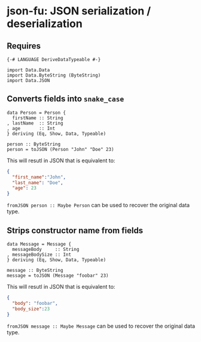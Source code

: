 # json-fu: JSON serialization / deserialization

## Requires

~~~ {.haskell}
{-# LANGUAGE DeriveDataTypeable #-}

import Data.Data
import Data.ByteString (ByteString)
import Data.JSON
~~~

## Converts fields into `snake_case`

~~~ {.haskell}
data Person = Person {
  firstName :: String
, lastName  :: String
, age       :: Int
} deriving (Eq, Show, Data, Typeable)

person :: ByteString
person = toJSON (Person "John" "Doe" 23)
~~~

This will resutl in JSON that is equivalent to:
```json
{
  "first_name":"John",
  "last_name": "Doe",
  "age": 23
}
```

`fromJSON person :: Maybe Person` can be used to recover the original data
type.

## Strips constructor name from fields

~~~ {.haskell}
data Message = Message {
  messageBody     :: String
, messageBodySize :: Int
} deriving (Eq, Show, Data, Typeable)

message :: ByteString
message = toJSON (Message "foobar" 23)
~~~

This will resutl in JSON that is equivalent to:
```json
{
  "body": "foobar",
  "body_size":23
}
```

`fromJSON message :: Maybe Message` can be used to recover the original data
type.
